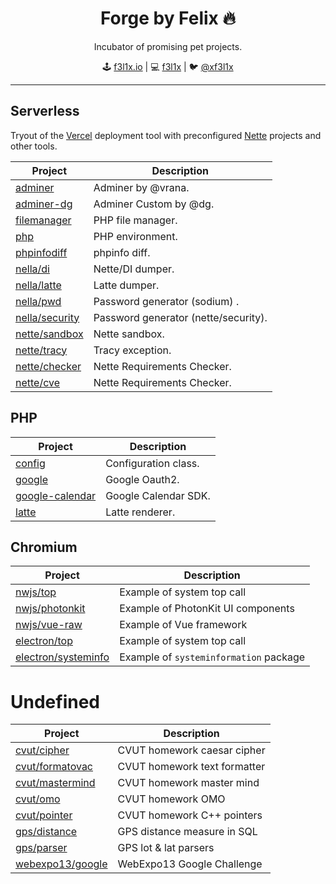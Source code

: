 <h1 align=center>Forge by Felix 🔥</h1>

<p align=center>
Incubator of promising pet projects.
</p>

<p align=center>
🕹 <a href="https://f3l1x.io">f3l1x.io</a> | 💻 <a href="https://github.com/f3l1x">f3l1x</a> | 🐦 <a href="https://twitter.com/xf3l1x">@xf3l1x</a>
</p>

-----

## Serverless

Tryout of the [Vercel](https://vercel.com) deployment tool with preconfigured [Nette](https://nette.org) projects and other tools.

| Project                                      | Description                           |
|--------------------------------------------- |-------------------------------------- |
| [adminer](serverless/adminer)                | Adminer by @vrana.                    |
| [adminer-dg](serverless/adminer-dg)          | Adminer Custom by @dg.                |
| [filemanager](serverless/filemanager)        | PHP file manager.                     |
| [php](serverless/php)                        | PHP environment.                      |
| [phpinfodiff](serverless/phpinfodiff)        | phpinfo diff.                         |
| [nella/di](serverless/nella/di)              | Nette/DI dumper.                      |
| [nella/latte](serverless/nella/latte)        | Latte dumper.                         |
| [nella/pwd](serverless/nella/pwd)            | Password generator (sodium) .         |
| [nella/security](serverless/nella/security)  | Password generator (nette/security).  |
| [nette/sandbox](serverless/nette/sandbox)    | Nette sandbox.                        |
| [nette/tracy](serverless/nette/tracy)        | Tracy exception.                      |
| [nette/checker](serverless/nette/checker)    | Nette Requirements Checker.           |
| [nette/cve](serverless/nette/cve)            | Nette Requirements Checker.           |

## PHP

| Project                                 | Description           |
|---------------------------------------- |---------------------- |
| [config](php/config)                    | Configuration class.  |
| [google](php/google)                    | Google Oauth2.        |
| [google-calendar](php/google-calendar)  | Google Calendar SDK.  |
| [latte](php/latte)                      | Latte renderer.       |

## Chromium

| Project                                          | Description                                       |
|------------------------------------------------- |-------------------------------------------------- |
| [nwjs/top](chromium/nwjs/top)                    | Example of system top call                        |
| [nwjs/photonkit](chromium/nwjs/photonkit)        | Example of PhotonKit UI components                |
| [nwjs/vue-raw](chromium/nwjs/vue-raw)            | Example of Vue framework                          |
| [electron/top](chromium/nwjs/top)                | Example of system top call                        |
| [electron/systeminfo](chromium/nwjs/systeminfo)  | Example of `systeminformation` package            |

# Undefined

| Project                                      | Description                           |
|--------------------------------------------- |-------------------------------------- |
| [cvut/cipher](undefined/cvut)                   | CVUT homework caesar cipher           |
| [cvut/formatovac](undefined/cvut)                   | CVUT homework text formatter           |
| [cvut/mastermind](undefined/cvut)                   | CVUT homework master mind           |
| [cvut/omo](undefined/cvut)                   | CVUT homework OMO           |
| [cvut/pointer](undefined/pointer)                   | CVUT homework C++ pointers           |
| [gps/distance](undefined/gps)                   | GPS distance measure in SQL          |
| [gps/parser](undefined/gps)                   | GPS lot & lat parsers           |
| [webexpo13/google](undefined/webexpo13)                   | WebExpo13 Google Challenge           |
